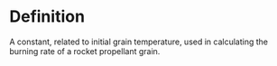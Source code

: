 # Definition

A constant, related to initial grain temperature, used in calculating
the burning rate of a rocket propellant grain.
